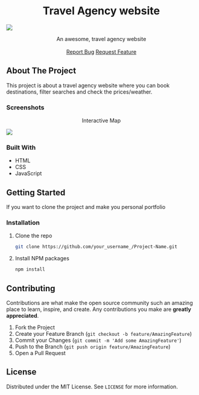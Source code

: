 
<!-- PROJECT PREVIEW -->
<br />
<p align="center">

  <h1 align="center">Travel Agency website</h3>
  <img src="https://i.ibb.co/ZzC4Xkw/Sans-titre.png">

  <p align="center">
    An awesome, travel agency website
    <br />
    <br />
    <a href="https://github.com/Mariem-Ben-Salah/agence/issues">Report Bug</a>
    <a href="https://github.com/Mariem-Ben-Salah/agence/issues">Request Feature</a>
  </p>
</p>

<!-- ABOUT THE PROJECT -->
## About The Project

This project is about a travel agency website where you can book destinations, filter searches and check the prices/weather.


### Screenshots

<p align="center">
  <p align="center">Interactive Map</p>
  <img src="https://i.ibb.co/2yMK1fS/Sans-titre.png">
  
  
</p>

### Built With

* HTML
* CSS
* JavaScript

<!-- GETTING STARTED -->
## Getting Started

If you want to clone the project and make you personal portfolio

### Installation

1. Clone the repo
   ```sh
   git clone https://github.com/your_username_/Project-Name.git
   ```
2. Install NPM packages
   ```sh
   npm install
   ```

<!-- CONTRIBUTING -->
## Contributing

Contributions are what make the open source community such an amazing place to learn, inspire, and create. Any contributions you make are **greatly appreciated**.

1. Fork the Project
2. Create your Feature Branch (`git checkout -b feature/AmazingFeature`)
3. Commit your Changes (`git commit -m 'Add some AmazingFeature'`)
4. Push to the Branch (`git push origin feature/AmazingFeature`)
5. Open a Pull Request

<!-- LICENSE -->
## License

Distributed under the MIT License. See `LICENSE` for more information.

